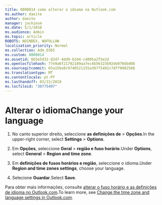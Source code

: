 ```yaml
---
title: 8000014 como alterar o idioma na Outlook.com
ms.author: daeite
author: daeite
manager: jackiesm
ms.date: 5/1/2018
ms.audience: Admin
ms.topic: article
ROBOTS: NOINDEX, NOFOLLOW
localization_priority: Normal
ms.collection: Adm_O365
ms.custom: 8000014
ms.assetid: 6b5e5d32-d247-4dd9-b2d4-c4805a2f5e2d
ms.openlocfilehash: 77e9a6f21702189aa7ec4b56323b92eb0766bd08
ms.sourcegitcommit: 03a156a9c9740521155a30775492c7dff0982588
ms.translationtype: MT
ms.contentlocale: pt-PT
ms.lasthandoff: 03/22/2019
ms.locfileid: "30775497"
---
```

# <a name="change-your-language"></a><span data-ttu-id="90f4a-102">Alterar o idioma</span><span class="sxs-lookup"><span data-stu-id="90f4a-102">Change your language</span></span>

1. <span data-ttu-id="90f4a-103">No canto superior direito, seleccione **as definições de** \> **Opções**.</span><span class="sxs-lookup"><span data-stu-id="90f4a-103">In the upper-right corner, select **Settings** \> **Options**.</span></span>
    
2. <span data-ttu-id="90f4a-104">Em **Opções**, seleccione **Geral** \> **região e fuso horário**.</span><span class="sxs-lookup"><span data-stu-id="90f4a-104">Under **Options**, select **General** \> **Region and time zone**.</span></span>
    
3. <span data-ttu-id="90f4a-105">Em **definições de fusos horários e região**, seleccione o idioma.</span><span class="sxs-lookup"><span data-stu-id="90f4a-105">Under **Region and time zones settings**, choose your language.</span></span>
    
4. <span data-ttu-id="90f4a-106">Selecione **Guardar**.</span><span class="sxs-lookup"><span data-stu-id="90f4a-106">Select **Save**.</span></span>
    
<span data-ttu-id="90f4a-107">Para obter mais informações, consulte [alterar o fuso horário e as definições de idioma no Outlook.com](https://go.microsoft.com/fwlink/p/?linkid=873132).</span><span class="sxs-lookup"><span data-stu-id="90f4a-107">To learn more, see [Change the time zone and language settings in Outlook.com](https://go.microsoft.com/fwlink/p/?linkid=873132).</span></span>
  

